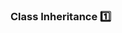 ### Class Inheritance :one:

<panel type="seamless" header="%%-----------------------------------------%%">
  <include src="./index.md#main" />
</panel>
